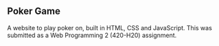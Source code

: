 ## Poker Game
A website to play poker on, built in HTML, CSS and JavaScript. This was submitted as a Web Programming 2 (420-H20) assignment.
